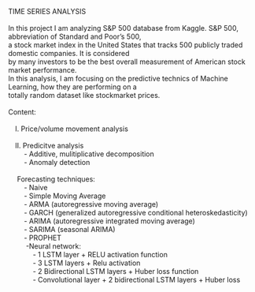 TIME SERIES ANALYSIS<br>
<br>
In this project I am analyzing S&P 500 database from Kaggle. S&P 500, abbreviation of Standard and Poor’s 500,<br>
a stock market index in the United States that tracks 500 publicly traded domestic companies. It is considered <br>
by many investors to be the best overall measurement of American stock market performance.<br> 
In this analysis, I am focusing on the predictive technics of Machine Learning, how they are performing on a <br>
totally random dataset like stockmarket prices.<br>
<br>
Content:</br>
</br>
&emsp;I. Price/volume movement analysis</br>
</br>
&emsp;II. Predicitve analysis</br>
&emsp;&emsp;    - Additive, mulitiplicative decomposition</br>
&emsp;&emsp;    - Anomaly detection</br>
</br>
 &emsp;   Forecasting techniques:</br>
&emsp;&emsp;    - Naive</br>
&emsp;&emsp;    - Simple Moving Average</br>
&emsp;&emsp;    - ARMA (autoregressive moving average)</br>
 &emsp;&emsp;   - GARCH (generalized autoregressive conditional heteroskedasticity)</br>
  &emsp;&emsp;  - ARIMA (autoregressive integrated moving average)</br>
  &emsp;&emsp;  - SARIMA (seasonal ARIMA)</br>
 &emsp;&emsp;   - PROPHET</br>
 &emsp; &emsp;  -Neural network:</br>
 &emsp; &emsp;&emsp;      - 1 LSTM layer + RELU activation function</br>
&emsp; &emsp;&emsp;       - 3 LSTM layers + Relu activation</br>
&emsp; &emsp;&emsp;       - 2 Bidirectional LSTM layers + Huber loss function</br>
&emsp; &emsp;&emsp;       - Convolutional layer + 2 bidirectional LSTM layers + Huber loss</br>
       
        
